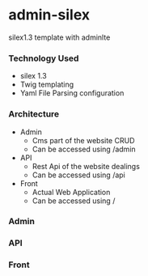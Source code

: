 # admin-silex
silex1.3 template with adminlte

### Technology Used
- silex 1.3
- Twig templating
- Yaml File Parsing configuration

### Architecture
- Admin
    - Cms part of the website CRUD
    - Can be accessed using /admin
- API
    - Rest Api of the website dealings
    - Can be accessed using /api
- Front
    - Actual Web Application
    - Can be accessed using /

### Admin

### API

### Front
